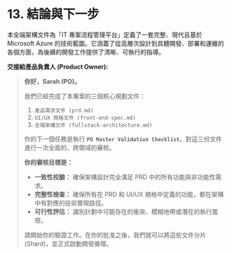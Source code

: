 # 13. 結論與下一步

本全端架構文件為「IT 專案流程管理平台」定義了一套完整、現代且基於 Microsoft Azure 的技術藍圖。它涵蓋了從高層次設計到具體開發、部署和運維的各個方面，為後續的開發工作提供了清晰、可執行的指導。

**交接給產品負責人 (Product Owner):**

> **你好，Sarah (PO)。**
>
> 我們已經完成了本專案的三個核心規劃文件：
> 1.  `產品需求文件 (prd.md)`
> 2.  `UI/UX 規格文件 (front-end-spec.md)`
> 3.  `全端架構文件 (fullstack-architecture.md)`
>
> 你的下一個任務是執行 **`PO Master Validation Checklist`**，對這三份文件進行一次全面的、跨領域的審核。
>
> **你的審核目標是：**
> *   **一致性校驗：** 確保架構設計完全滿足 PRD 中的所有功能與非功能性需求。
> *   **完整性檢查：** 確保所有在 PRD 和 UI/UX 規格中定義的功能，都在架構中有對應的技術實現路徑。
> *   **可行性評估：** 識別計劃中可能存在的衝突、模糊地帶或潛在的執行風險。
>
> 請開始你的驗證工作。在你的批准之後，我們就可以將這些文件分片 (Shard)，並正式啟動開發循環。

